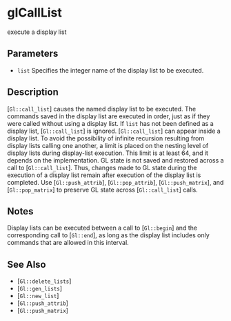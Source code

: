 # glCallList
execute a display list

## Parameters
- `list`
  Specifies the integer name of the display list to be executed.

## Description
[`Gl::call_list`] causes the named display list to be executed. The
  commands saved in the display list are executed in order, just as if
  they were called without using a display list. If `list` has not been
  defined as a display list, [`Gl::call_list`] is ignored.
[`Gl::call_list`] can appear inside a display list. To avoid the
  possibility of infinite recursion resulting from display lists calling
  one another, a limit is placed on the nesting level of display lists
  during display-list execution. This limit is at least 64, and it
  depends on the implementation.
GL state is not saved and restored across a call to [`Gl::call_list`].
  Thus, changes made to GL state during the execution of a display list
  remain after execution of the display list is completed. Use
  [`Gl::push_attrib`], [`Gl::pop_attrib`], [`Gl::push_matrix`], and
  [`Gl::pop_matrix`] to preserve GL state across [`Gl::call_list`]
  calls.

## Notes
Display lists can be executed between a call to [`Gl::begin`] and the
  corresponding call to [`Gl::end`], as long as the display list
  includes only commands that are allowed in this interval.

## See Also
- [`Gl::delete_lists`]
- [`Gl::gen_lists`]
- [`Gl::new_list`]
- [`Gl::push_attrib`]
- [`Gl::push_matrix`]
